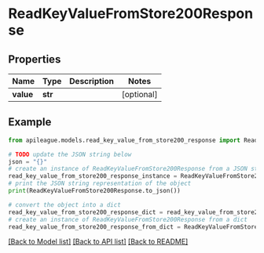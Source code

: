 # ReadKeyValueFromStore200Response


## Properties

Name | Type | Description | Notes
------------ | ------------- | ------------- | -------------
**value** | **str** |  | [optional] 

## Example

```python
from apileague.models.read_key_value_from_store200_response import ReadKeyValueFromStore200Response

# TODO update the JSON string below
json = "{}"
# create an instance of ReadKeyValueFromStore200Response from a JSON string
read_key_value_from_store200_response_instance = ReadKeyValueFromStore200Response.from_json(json)
# print the JSON string representation of the object
print(ReadKeyValueFromStore200Response.to_json())

# convert the object into a dict
read_key_value_from_store200_response_dict = read_key_value_from_store200_response_instance.to_dict()
# create an instance of ReadKeyValueFromStore200Response from a dict
read_key_value_from_store200_response_from_dict = ReadKeyValueFromStore200Response.from_dict(read_key_value_from_store200_response_dict)
```
[[Back to Model list]](../README.md#documentation-for-models) [[Back to API list]](../README.md#documentation-for-api-endpoints) [[Back to README]](../README.md)


